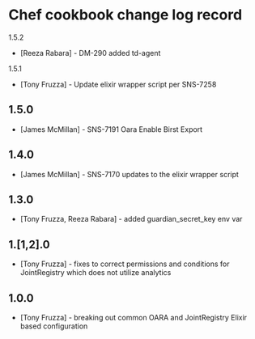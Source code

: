 # Chef cookbook change log record

1.5.2
- [Reeza Rabara] - DM-290 added td-agent

1.5.1
- [Tony Fruzza] - Update elixir wrapper script per SNS-7258

1.5.0
-----
- [James McMillan] - SNS-7191 Oara Enable Birst Export

1.4.0
-----
- [James McMillan] - SNS-7170 updates to the elixir wrapper script

1.3.0
-----
- [Tony Fruzza, Reeza Rabara] - added guardian_secret_key env var

1.[1,2].0
-----
- [Tony Fruzza] - fixes to correct permissions and conditions for JointRegistry which does not utilize analytics

1.0.0
-----
- [Tony Fruzza] - breaking out common OARA and JointRegistry Elixir based configuration
